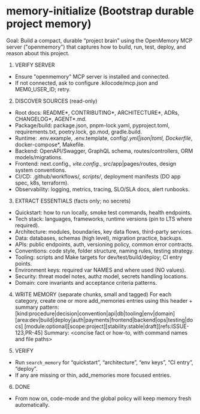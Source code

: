 # memory-initialize (Bootstrap durable project memory)

Goal: Build a compact, durable “project brain” using the OpenMemory MCP server ("openmemory") that captures how to build, run, test, deploy, and reason about this project.

1) VERIFY SERVER
- Ensure "openmemory" MCP server is installed and connected.
- If not connected, ask to configure .kilocode/mcp.json and MEM0_USER_ID; retry.

2) DISCOVER SOURCES (read-only)
- Root docs: README*, CONTRIBUTING*, ARCHITECTURE*, ADRs, CHANGELOG*, AGENT*.md.
- Package/build: package.json, pnpm-lock.yaml, pyproject.toml, requirements.txt, poetry.lock, go.mod, gradle.build.
- Runtime: .env.example, .env.template, config/*.yml|json|toml, Dockerfile*, docker-compose*, Makefile.
- Backend: OpenAPI/Swagger, GraphQL schema, routes/controllers, ORM models/migrations.
- Frontend: next.config.*, vite.config.*, src/app|pages/routes, design system conventions.
- CI/CD: .github/workflows/*, scripts/*, deployment manifests (DO app spec, k8s, terraform).
- Observability: logging, metrics, tracing, SLO/SLA docs, alert runbooks.

3) EXTRACT ESSENTIALS (facts only; no secrets)
- Quickstart: how to run locally, smoke test commands, health endpoints.
- Tech stack: languages, frameworks, runtime versions (pin to LTS where required).
- Architecture: modules, boundaries, key data flows, third-party services.
- Data: databases, schemas (high level), migration practice, backups.
- APIs: public endpoints, auth, versioning policy, common error contracts.
- Conventions: code style, folder structure, naming rules, testing strategy.
- Tooling: scripts and Make targets for dev/test/build/deploy; CI entry points.
- Environment keys: required var NAMES and where used (NO values).
- Security: threat model notes, authz model, secrets handling locations.
- Domain: core invariants and acceptance criteria patterns.

4) WRITE MEMORY (separate chunks, small and tagged)
For each category, create one or more add_memories entries using this header + summary pattern:
[kind:procedure|decision|convention|api|db|tooling|env|domain]
[area:dev|build|deploy|auth|payments|frontend|backend|ops|testing|docs]
[module:optional][scope:project][stability:stable|draft][refs:ISSUE-123,PR-45]
Summary: <concise fact or how-to, with command names and file paths>

5) VERIFY
- Run `search_memory` for “quickstart”, “architecture”, “env keys”, “CI entry”, “deploy”.
- If any are missing or thin, add_memories more focused entries.

6) DONE
- From now on, code-mode and the global policy will keep memory fresh automatically.

